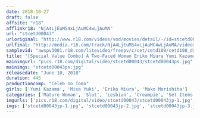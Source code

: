 ```yaml
---
date: 2018-10-27
draft: false
affsite: "r18"
afflinkr18: "NjA4LjEuMS4xLjAuMC4wLjAuMA"
url: "stcetd00043"
urloriginal: "http://www.r18.com/videos/vod/movies/detail/-/id=stcetd00043"
urlfinal: "http://media.r18.com/track/NjA4LjEuMS4xLjAuMC4wLjAuMA/videos/vod/movies/detail/-/id=stcetd00043"
samplevid: "awspv3001.r18.com/litevideo/freepv/c/cet/cetd108/cetd108_dmb_w.mp4"
title: "[Special Value Combo] A Two-Faced Woman Eriko Miura Yumi Kazama Mako Morishita Misa Yuki"
mainimgurl: "pics.r18.com/digital/video/stcetd00043/stcetd00043ps.jpg"
mainimgs: "stcetd00043ps.jpg"
releasedate: "June 10, 2018"
duration: 445
productioncomp: "Celeb no Tomo"
girls: ['Yumi Kazama', 'Misa Yuki', 'Eriko Miura', 'Mako Morishita']
categories: ['Mature Woman', 'Slut', 'Lesbian', 'Creampie', 'Set Items']
imgurls: ['pics.r18.com/digital/video/stcetd00043/stcetd00043jp-1.jpg', 'pics.r18.com/digital/video/stcetd00043/stcetd00043jp-2.jpg', 'pics.r18.com/digital/video/stcetd00043/stcetd00043jp-3.jpg', 'pics.r18.com/digital/video/stcetd00043/stcetd00043jp-4.jpg', 'pics.r18.com/digital/video/stcetd00043/stcetd00043jp-5.jpg', 'pics.r18.com/digital/video/stcetd00043/stcetd00043jp-6.jpg', 'pics.r18.com/digital/video/stcetd00043/stcetd00043jp-7.jpg', 'pics.r18.com/digital/video/stcetd00043/stcetd00043jp-8.jpg', 'pics.r18.com/digital/video/stcetd00043/stcetd00043jp-9.jpg', 'pics.r18.com/digital/video/stcetd00043/stcetd00043jp-10.jpg', 'pics.r18.com/digital/video/stcetd00043/stcetd00043jp-11.jpg', 'pics.r18.com/digital/video/stcetd00043/stcetd00043jp-12.jpg', 'pics.r18.com/digital/video/stcetd00043/stcetd00043jp-13.jpg', 'pics.r18.com/digital/video/stcetd00043/stcetd00043jp-14.jpg', 'pics.r18.com/digital/video/stcetd00043/stcetd00043jp-15.jpg', 'pics.r18.com/digital/video/stcetd00043/stcetd00043jp-16.jpg', 'pics.r18.com/digital/video/stcetd00043/stcetd00043jp-17.jpg', 'pics.r18.com/digital/video/stcetd00043/stcetd00043jp-18.jpg', 'pics.r18.com/digital/video/stcetd00043/stcetd00043jp-19.jpg', 'pics.r18.com/digital/video/stcetd00043/stcetd00043jp-20.jpg']
imgs: ['stcetd00043jp-1.jpg', 'stcetd00043jp-2.jpg', 'stcetd00043jp-3.jpg', 'stcetd00043jp-4.jpg', 'stcetd00043jp-5.jpg', 'stcetd00043jp-6.jpg', 'stcetd00043jp-7.jpg', 'stcetd00043jp-8.jpg', 'stcetd00043jp-9.jpg', 'stcetd00043jp-10.jpg', 'stcetd00043jp-11.jpg', 'stcetd00043jp-12.jpg', 'stcetd00043jp-13.jpg', 'stcetd00043jp-14.jpg', 'stcetd00043jp-15.jpg', 'stcetd00043jp-16.jpg', 'stcetd00043jp-17.jpg', 'stcetd00043jp-18.jpg', 'stcetd00043jp-19.jpg', 'stcetd00043jp-20.jpg']
---
```

